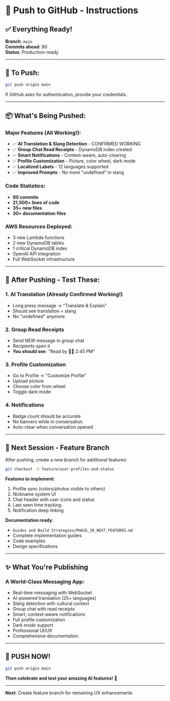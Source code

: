 # 🚀 Push to GitHub - Instructions

## ✅ Everything Ready!

**Branch**: `main`  
**Commits ahead**: 90  
**Status**: Production-ready

---

## 🎯 To Push:

```bash
git push origin main
```

If GitHub asks for authentication, provide your credentials.

---

## 📦 What's Being Pushed:

### Major Features (All Working!):
- ✅ **AI Translation & Slang Detection** - CONFIRMED WORKING
- ✅ **Group Chat Read Receipts** - DynamoDB index created
- ✅ **Smart Notifications** - Context-aware, auto-clearing
- ✅ **Profile Customization** - Picture, color wheel, dark mode
- ✅ **Localized Labels** - 12 languages supported
- ✅ **Improved Prompts** - No more "undefined" in slang

### Code Statistics:
- **90 commits**
- **21,500+ lines of code**
- **35+ new files**
- **30+ documentation files**

### AWS Resources Deployed:
- 3 new Lambda functions
- 2 new DynamoDB tables
- 1 critical DynamoDB index
- OpenAI API integration
- Full WebSocket infrastructure

---

## 🧪 After Pushing - Test These:

### 1. AI Translation (Already Confirmed Working!)
- Long press message → "Translate & Explain"
- Should see translation + slang
- No "undefined" anymore

### 2. Group Read Receipts
- Send NEW message in group chat
- Recipients open it
- **You should see**: "Read by 👤👤 2:45 PM"

### 3. Profile Customization
- Go to Profile → "Customize Profile"
- Upload picture
- Choose color from wheel
- Toggle dark mode

### 4. Notifications
- Badge count should be accurate
- No banners while in conversation
- Auto-clear when conversation opened

---

## 🎯 Next Session - Feature Branch

After pushing, create a new branch for additional features:

```bash
git checkout -b feature/user-profiles-and-status
```

**Features to implement**:
1. Profile sync (colors/photos visible to others)
2. Nickname system UI
3. Chat header with user icons and status
4. Last seen time tracking
5. Notification deep linking

**Documentation ready**:
- `Guides and Build Strategies/PHASE_10_NEXT_FEATURES.md`
- Complete implementation guides
- Code examples
- Design specifications

---

## ✨ What You're Publishing

### A World-Class Messaging App:
- Real-time messaging with WebSocket
- AI-powered translation (25+ languages)
- Slang detection with cultural context
- Group chat with read receipts
- Smart, context-aware notifications
- Full profile customization
- Dark mode support
- Professional UI/UX
- Comprehensive documentation

---

## 🎊 PUSH NOW!

```bash
git push origin main
```

**Then celebrate and test your amazing AI features!** 🚀

---

**Next**: Create feature branch for remaining UX enhancements

